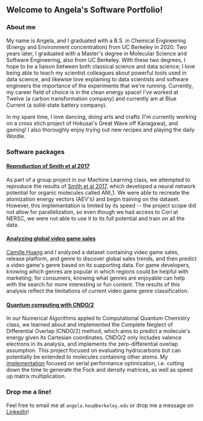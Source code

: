 ## Welcome to Angela's Software Portfolio!

### About me
My name is Angela, and I graduated with a B.S. in Chemical Engineering (Energy and Environment concentration) from UC Berkeley in 2020. Two years later, I graduated with a Master's degree in Molecular Science and Software Engineering, also from UC Berkeley. With these two degrees, I hope to be a liaison between both classical science and data science; I love being able to teach my scientist colleagues about powerful tools used in data science, and likewise love explaining to data scientists and software engineers the importance of the experiments that we're running. Currently, my career field of choice is in the clean energy space! I've worked at Twelve (a carbon transformation company) and currently am at Blue Current (a solid-state battery company).

In my spare time, I love dancing, doing arts and crafts (I'm currently working on a cross stich project of Hokusai's Great Wave off Kanagawa), and gaming! I also thoroughly enjoy trying out new recipes and playing the daily Wordle.

### Software packages

#### [Reproduction of Smith et al 2017](https://github.com/angelahou/angelahou.github.io/tree/main/ANI_1)
As part of a group project in our Machine Learning class, we attempted to reproduce the results of [Smith et al 2017](https://www.nature.com/articles/sdata2017193), which developed a neural network potential for organic molecules called ANI_1. We were able to recreate the atomization energy vectors (AEV's) and begin training on the dataset. However, this implementation is limited by its speed -- the project scope did not allow for parallelization, so even though we had access to Cori at NERSC, we were not able to use it to its full potential and train on all the data.

#### [Analyzing global video game sales](https://github.com/angelahou/angelahou.github.io/tree/main/vg_sales_analysis)
[Camille Huang](https://github.com/cmshuang) and I analyzed a dataset containing video game sales, release platform, and genre to discover global sales trends, and then predict a video game's genre based on its supporting data. For game developers, knowing which genres are popular in which regions could be helpful with marketing; for consumers, knowing what genres are enjoyable can help with the search for more interesting or fun content. The results of this analysis reflect the limitations of current video game genre classification.

#### [Quantum computing with CNDO/2](https://github.com/angelahou/angelahou.github.io/tree/main/CNDO2)
In our Numerical Algorithms appled to Computational Quantum Chemistry class, we learned about and implemented the Complete Neglect of Differential Overlap (CNDO/2) method, which aims to predict a molecule's energy given its Cartesian coordinates. CNDO/2 only includes valence electrons in its analysis, and implements the zero-differential overlap assumption. This project focused on evaluating hydrocarbons but can potentially be extended to molecules containing other atoms. My [implementation](https://docs.google.com/presentation/d/1Rk6E4Uifkgr0W22fsw7yY3rAkx2it7cbWLR5DomoyQY/edit?usp=sharing) focused on serial performance optimization, i.e. cutting down the time to generate the Fock and density matrices, as well as speed up matrix multiplication.

<!-- #### Predicting Key Performance Indicators at [Twelve Benefit Corporation](https://www.twelve.co/)
Twelve Benefit Corporation's mission is to combat climate change by converting CO2 into value-added products, with one example being Twelve's E-Jet technology.  -->

### Drop me a line!

Feel free to email me at `angela.hou@berkeley.edu` or drop me a message on [LinkedIn](https://www.linkedin.com/in/angela-hou-3b444817b/)!
